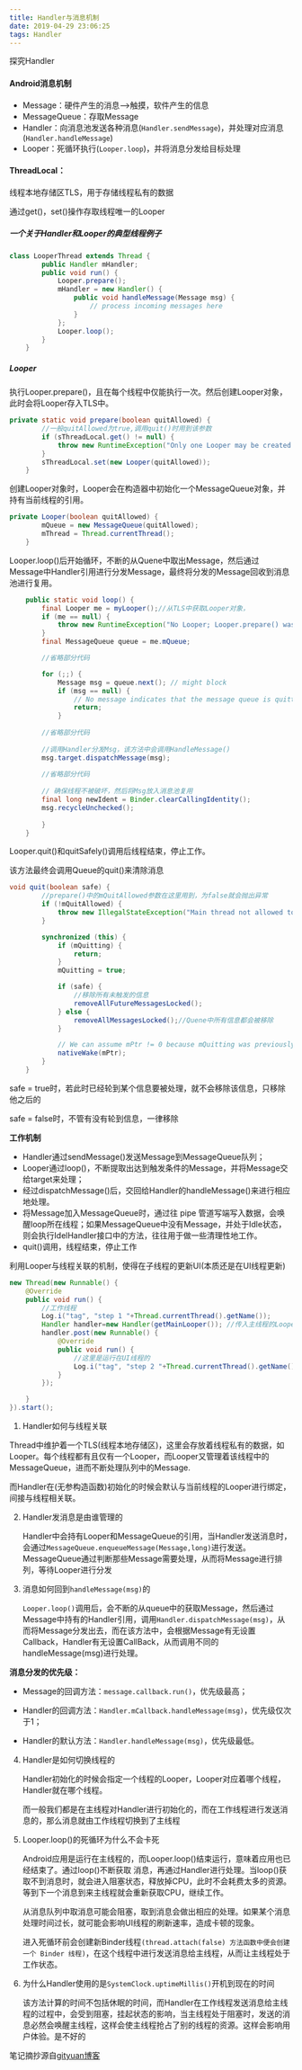 ```yaml
---
title: Handler与消息机制
date: 2019-04-29 23:06:25
tags: Handler
---
```




探究Handler

<!-- more -->

#### Android消息机制

- Message：硬件产生的消息-->触摸，软件产生的信息
- MessageQueue：存取Message
- Handler：向消息池发送各种消息(`Handler.sendMessage`)，并处理对应消息(`Handler.handleMessage`)
- Looper：死循环执行(`Looper.loop`)，并将消息分发给目标处理



#### ThreadLocal：

线程本地存储区TLS，用于存储线程私有的数据

通过get()，set()操作存取线程唯一的Looper



##### 一个关于Handler和Looper的典型线程例子

```java
class LooperThread extends Thread {
        public Handler mHandler;
        public void run() {
            Looper.prepare();
            mHandler = new Handler() {
                public void handleMessage(Message msg) {
                    // process incoming messages here
                }
            };
            Looper.loop();
        }
    }
```



##### Looper

执行Looper.prepare()，且在每个线程中仅能执行一次。然后创建Looper对象，此时会将Looper存入TLS中。

```java
private static void prepare(boolean quitAllowed) {
    	//一般quitAllowed为true,调用quit()时用到该参数
        if (sThreadLocal.get() != null) {
            throw new RuntimeException("Only one Looper may be created per thread");
        }
        sThreadLocal.set(new Looper(quitAllowed));
    }
```



创建Looper对象时，Looper会在构造器中初始化一个MessageQueue对象，并持有当前线程的引用。

```java
private Looper(boolean quitAllowed) {
        mQueue = new MessageQueue(quitAllowed);
        mThread = Thread.currentThread();
	}
```



Looper.loop()后开始循环，不断的从Quene中取出Message，然后通过Message中Handler引用进行分发Message，最终将分发的Message回收到消息池进行复用。

```java
    public static void loop() {
        final Looper me = myLooper();//从TLS中获取Looper对象，
        if (me == null) {
            throw new RuntimeException("No Looper; Looper.prepare() wasn't called on this thread.");
        }
        final MessageQueue queue = me.mQueue;

        //省略部分代码

        for (;;) {
            Message msg = queue.next(); // might block
            if (msg == null) {
                // No message indicates that the message queue is quitting.
                return;
            }
            
		//省略部分代码	
            
     	//调用Handler分发Msg，该方法中会调用HandleMessage()
        msg.target.dispatchMessage(msg);
            
        //省略部分代码 
            
        // 确保线程不被破坏，然后将Msg放入消息池复用
        final long newIdent = Binder.clearCallingIdentity();
        msg.recycleUnchecked();
            
        }
    }
```



Looper.quit()和quitSafely()调用后线程结束，停止工作。

该方法最终会调用Queue的quit()来清除消息

```java
void quit(boolean safe) {
    	//prepare()中的mQuitAllowed参数在这里用到，为false就会抛出异常
        if (!mQuitAllowed) {
            throw new IllegalStateException("Main thread not allowed to quit.");
        }

        synchronized (this) {
            if (mQuitting) {
                return;
            }
            mQuitting = true;

            if (safe) {
                //移除所有未触发的信息
                removeAllFutureMessagesLocked();
            } else {
                removeAllMessagesLocked();//Quene中所有信息都会被移除
            }

            // We can assume mPtr != 0 because mQuitting was previously false.
            nativeWake(mPtr);
        }
    }
```

safe = true时，若此时已经轮到某个信息要被处理，就不会移除该信息，只移除他之后的

safe = false时，不管有没有轮到信息，一律移除



**工作机制**

- Handler通过sendMessage()发送Message到MessageQueue队列；
- Looper通过loop()，不断提取出达到触发条件的Message，并将Message交给target来处理；
- 经过dispatchMessage()后，交回给Handler的handleMessage()来进行相应地处理。
- 将Message加入MessageQueue时，通过往 pipe 管道写端写入数据，会唤醒loop所在线程；如果MessageQueue中没有Message，并处于Idle状态，则会执行IdelHandler接口中的方法，往往用于做一些清理性地工作。
- quit()调用，线程结束，停止工作



利用Looper与线程关联的机制，使得在子线程的更新UI(本质还是在UI线程更新)

```java
new Thread(new Runnable() { 
    @Override 
    public void run() { 
        //工作线程
        Log.i("tag", "step 1 "+Thread.currentThread().getName()); 
        Handler handler=new Handler(getMainLooper()); //传入主线程的Looper
        handler.post(new Runnable() { 
            @Override 
            public void run() { 
                //这里是运行在UI线程的
                Log.i("tag", "step 2 "+Thread.currentThread().getName()); 
            } 
        }); 

    } 
}).start();
```





1. Handler如何与线程关联

​       Thread中维护着一个TLS(线程本地存储区)，这里会存放着线程私有的数据，如Looper。每个线程都有且仅有一个Looper，而Looper又管理着该线程中的MessageQueue，进而不断处理队列中的Message.

​       而Handler在(无参构造函数)初始化的时候会默认与当前线程的Looper进行绑定，间接与线程相关联。

2. Handler发消息是由谁管理的

   Handler中会持有Looper和MessageQueue的引用，当Handler发送消息时，会通过`MessageQueue.enqueueMessage(Message,long)`进行发送。MessageQueue通过判断那些Message需要处理，从而将Message进行排列，等待Looper进行分发

3. 消息如何回到`handleMessage(msg)`的

   `Looper.loop()`调用后，会不断的从queue中的获取Message，然后通过Message中持有的Handler引用，调用`Handler.dispatchMessage(msg)`，从而将Message分发出去，而在该方法中，会根据Message有无设置Callback，Handler有无设置CallBack，从而调用不同的handleMessage(msg)进行处理。

   

**消息分发的优先级：**

- Message的回调方法：`message.callback.run()`，优先级最高；

- Handler的回调方法：`Handler.mCallback.handleMessage(msg)`，优先级仅次于1；

- Handler的默认方法：`Handler.handleMessage(msg)`，优先级最低。



4. Handler是如何切换线程的

   Handler初始化的时候会指定一个线程的Looper，Looper对应着哪个线程，Handler就在哪个线程。

   而一般我们都是在主线程对Handler进行初始化的，而在工作线程进行发送消息的，那么消息就由工作线程切换到了主线程

5. Looper.loop()的死循环为什么不会卡死

   Android应用是运行在主线程的，而Looper.loop()结束运行，意味着应用也已经结束了。通过loop()不断获取 消息，再通过Handler进行处理。当loop()获取不到消息时，就会进入阻塞状态，释放掉CPU，此时不会耗费太多的资源。等到下一个消息到来主线程就会重新获取CPU，继续工作。

   从消息队列中取消息可能会阻塞，取到消息会做出相应的处理。如果某个消息处理时间过长，就可能会影响UI线程的刷新速率，造成卡顿的现象。

   进入死循环前会创建新Binder线程`(thread.attach(false) 方法函数中便会创建一个 Binder 线程)`，在这个线程中进行发送消息给主线程，从而让主线程处于工作状态。

   

6. 为什么Handler使用的是`SystemClock.uptimeMillis()`开机到现在的时间

   该方法计算的时间不包括休眠的时间，而Handler在工作线程发送消息给主线程的过程中，会受到阻塞，挂起状态的影响，当主线程处于阻塞时，发送的消息必然会唤醒主线程，这样会使主线程抢占了别的线程的资源。这样会影响用户体验。是不好的



笔记摘抄源自[gityuan博客](<http://gityuan.com/2015/12/26/handler-message-framework/>)

